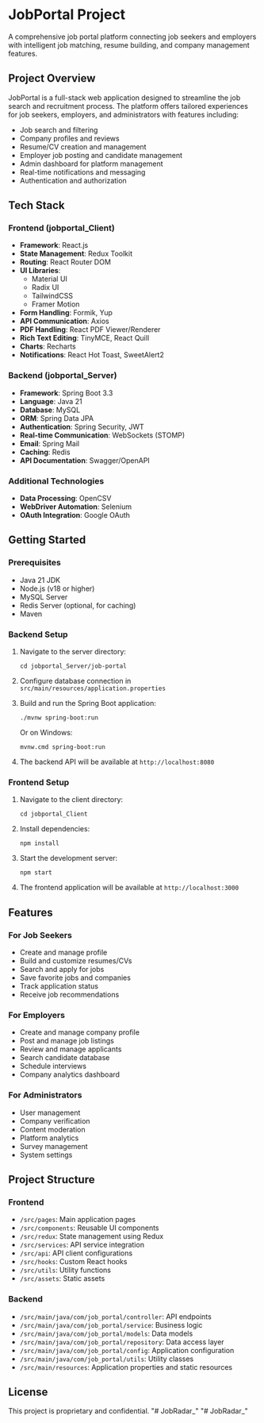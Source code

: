 # JobPortal Project

A comprehensive job portal platform connecting job seekers and employers with intelligent job matching, resume building, and company management features.

## Project Overview

JobPortal is a full-stack web application designed to streamline the job search and recruitment process. The platform offers tailored experiences for job seekers, employers, and administrators with features including:

- Job search and filtering
- Company profiles and reviews
- Resume/CV creation and management
- Employer job posting and candidate management
- Admin dashboard for platform management
- Real-time notifications and messaging
- Authentication and authorization

## Tech Stack

### Frontend (jobportal_Client)
- **Framework**: React.js
- **State Management**: Redux Toolkit
- **Routing**: React Router DOM
- **UI Libraries**: 
  - Material UI
  - Radix UI
  - TailwindCSS
  - Framer Motion
- **Form Handling**: Formik, Yup
- **API Communication**: Axios
- **PDF Handling**: React PDF Viewer/Renderer
- **Rich Text Editing**: TinyMCE, React Quill
- **Charts**: Recharts
- **Notifications**: React Hot Toast, SweetAlert2

### Backend (jobportal_Server)
- **Framework**: Spring Boot 3.3
- **Language**: Java 21
- **Database**: MySQL
- **ORM**: Spring Data JPA
- **Authentication**: Spring Security, JWT
- **Real-time Communication**: WebSockets (STOMP)
- **Email**: Spring Mail
- **Caching**: Redis
- **API Documentation**: Swagger/OpenAPI

### Additional Technologies
- **Data Processing**: OpenCSV
- **WebDriver Automation**: Selenium
- **OAuth Integration**: Google OAuth

## Getting Started

### Prerequisites
- Java 21 JDK
- Node.js (v18 or higher)
- MySQL Server
- Redis Server (optional, for caching)
- Maven

### Backend Setup
1. Navigate to the server directory:
   ```
   cd jobportal_Server/job-portal
   ```

2. Configure database connection in `src/main/resources/application.properties`

3. Build and run the Spring Boot application:
   ```
   ./mvnw spring-boot:run
   ```
   Or on Windows:
   ```
   mvnw.cmd spring-boot:run
   ```

4. The backend API will be available at `http://localhost:8080`

### Frontend Setup
1. Navigate to the client directory:
   ```
   cd jobportal_Client
   ```

2. Install dependencies:
   ```
   npm install
   ```

3. Start the development server:
   ```
   npm start
   ```

4. The frontend application will be available at `http://localhost:3000`

## Features

### For Job Seekers
- Create and manage profile
- Build and customize resumes/CVs
- Search and apply for jobs
- Save favorite jobs and companies
- Track application status
- Receive job recommendations

### For Employers
- Create and manage company profile
- Post and manage job listings
- Review and manage applicants
- Search candidate database
- Schedule interviews
- Company analytics dashboard

### For Administrators
- User management
- Company verification
- Content moderation
- Platform analytics
- Survey management
- System settings

## Project Structure

### Frontend
- `/src/pages`: Main application pages
- `/src/components`: Reusable UI components
- `/src/redux`: State management using Redux
- `/src/services`: API service integration
- `/src/api`: API client configurations
- `/src/hooks`: Custom React hooks
- `/src/utils`: Utility functions
- `/src/assets`: Static assets

### Backend
- `/src/main/java/com/job_portal/controller`: API endpoints
- `/src/main/java/com/job_portal/service`: Business logic
- `/src/main/java/com/job_portal/models`: Data models
- `/src/main/java/com/job_portal/repository`: Data access layer
- `/src/main/java/com/job_portal/config`: Application configuration
- `/src/main/java/com/job_portal/utils`: Utility classes
- `/src/main/resources`: Application properties and static resources

## License

This project is proprietary and confidential. 
"# JobRadar_" 
"# JobRadar_" 
